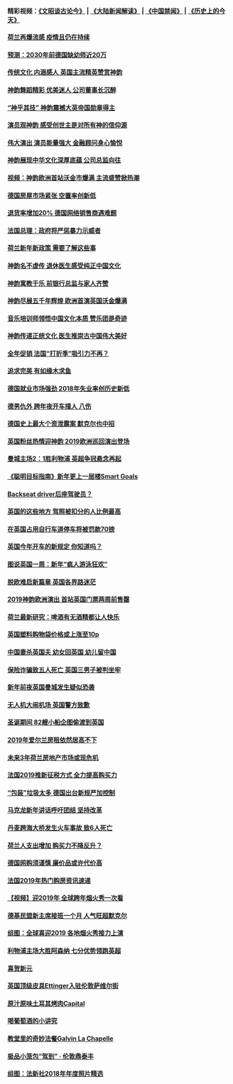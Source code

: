 #### 精彩视频：[《文昭谈古论今》](https://github.com/gfw-breaker/wenzhao/blob/master/README.md?t=01110330) | [《大陆新闻解读》](https://github.com/gfw-breaker/ntdtv-comedy/blob/master/README.md?t=01110330) | [《中国禁闻》](https://github.com/gfw-breaker/ntdtv-news/blob/master/README.md?t=01110330) | [《历史上的今天》](https://github.com/gfw-breaker/today-in-history/blob/master/README.md?t=01110330) 

#### [荷兰再爆流感 疫情且仍在持续](../pages/nsc974/n10965996.md?t=01110330) 

#### [预测：2030年前德国缺幼师近20万](../pages/nsc974/n10965934.md?t=01110330) 

#### [传统文化 内涵感人 英国主流精英赞赏神韵](../pages/nsc974/n10965374.md?t=01110330) 

#### [神韵舞蹈精彩 优美迷人 公司董事长沉醉](../pages/nsc974/n10965237.md?t=01110330) 

#### [“神乎其技” 神韵震撼大英帝国勋章得主](../pages/nsc974/n10964718.md?t=01110330) 

#### [演员观神韵 感受创世主是对所有神的信仰源](../pages/nsc974/n10964931.md?t=01110330) 

#### [伟大演出 演员能量强大 金融顾问身心愉悦](../pages/nsc974/n10964616.md?t=01110330) 

#### [神韵展现中华文化深厚底蕴 公司总监向往](../pages/nsc974/n10964581.md?t=01110330) 

#### [视频：神韵欧洲首站沃金市爆满 主流盛赞掀热潮](../pages/nsc974/n10964483.md?t=01110330) 

#### [德国房屋市场紧张 空置率创新低](../pages/nsc974/n10964397.md?t=01110330) 

#### [退货率增加20% 德国网络销售商遇难题](../pages/nsc974/n10964456.md?t=01110330) 

#### [法国总理：政府将严惩暴力示威者](../pages/nsc974/n10963993.md?t=01110330) 

#### [荷兰新年新政策 需要了解这些事](../pages/nsc974/n10963965.md?t=01110330) 

#### [神韵名不虚传 退休医生感受纯正中国文化](../pages/nsc974/n10962905.md?t=01110330) 

#### [神韵寓教于乐 前银行总监与家人齐赞](../pages/nsc974/n10962993.md?t=01110330) 

#### [神韵尽展五千年辉煌 欧洲首演英国沃金爆满](../pages/nsc974/n10962683.md?t=01110330) 

#### [音乐培训师领悟中国文化本质 赞乐团是奇迹](../pages/nsc974/n10962443.md?t=01110330) 

#### [神韵传递正统文化 医生推崇古中国伟大美好](../pages/nsc974/n10962397.md?t=01110330) 

#### [全年促销 法国“打折季”吸引力不再？](../pages/nsc974/n10961553.md?t=01110330) 

#### [追求完美 有如缘木求鱼](../pages/nsc974/n10962255.md?t=01110330) 

#### [德国就业市场强劲 2018年失业率创历史新低](../pages/nsc974/n10961491.md?t=01110330) 

#### [德男仇外 跨年夜开车撞人 八伤](../pages/nsc974/n10961367.md?t=01110330) 

#### [德国史上最大个资泄露案 默克尔也中招](../pages/nsc974/n10960100.md?t=01110330) 

#### [英国粉丝热情迎神韵 2019欧洲巡回演出登场](../pages/nsc974/n10958683.md?t=01110330) 

#### [曼城主场2：1胜利物浦 英超争冠悬念再起](../pages/nsc974/n10954843.md?t=01110330) 

#### [《聪明目标指南》新年更上一层楼Smart Goals](../pages/nsc974/n10954583.md?t=01110330) 

#### [Backseat driver后座驾驶员？](../pages/nsc974/n10954192.md?t=01110330) 

#### [英国的这些地方 驾照被扣分的人比例最高](../pages/nsc974/n10954152.md?t=01110330) 

#### [在英国占用自行车道停车将被罚款70镑](../pages/nsc974/n10954142.md?t=01110330) 

#### [英国今年开车的新规定 你知道吗？](../pages/nsc974/n10953267.md?t=01110330) 

#### [图说英国一周：新年“疯人游泳狂欢”](../pages/nsc974/n10953234.md?t=01110330) 

#### [脱欧难启新篇章 英国各界路迷茫](../pages/nsc974/n10951727.md?t=01110330) 

#### [2019神韵欧洲演出 首站英国门票两周前售罄](../pages/nsc974/n10951678.md?t=01110330) 

#### [荷兰最新研究：啤酒有无酒精都让人快乐](../pages/nsc974/n10950834.md?t=01110330) 

#### [英国塑料购物袋价格或上涨至10p](../pages/nsc974/n10951770.md?t=01110330) 

#### [中国妻杀英国夫 幼女回英国 幼儿留中国](../pages/nsc974/n10951754.md?t=01110330) 

#### [保险诈骗致五人死亡 英国三男子被判坐牢](../pages/nsc974/n10951747.md?t=01110330) 

#### [新年前夜英国曼城发生疑似恐袭](../pages/nsc974/n10951741.md?t=01110330) 

#### [无人机大闹机场 英国警方致歉](../pages/nsc974/n10951733.md?t=01110330) 

#### [圣诞期间 82艘小船企图偷渡到英国](../pages/nsc974/n10951711.md?t=01110330) 

#### [2019年爱尔兰房租依然居高不下](../pages/nsc974/n10950906.md?t=01110330) 

#### [未来3年荷兰房地产市场或现危机](../pages/nsc974/n10950888.md?t=01110330) 

#### [法国2019推新征税方式 全力提高购买力](../pages/nsc974/n10946987.md?t=01110330) 

#### [“包装”垃圾太多 德国出台新规严加控制](../pages/nsc974/n10948358.md?t=01110330) 

#### [马克龙新年讲话呼吁团结 坚持改革](../pages/nsc974/n10947012.md?t=01110330) 

#### [丹麦跨海大桥发生火车事故 致6人死亡](../pages/nsc974/n10948353.md?t=01110330) 

#### [荷兰人支出增加 购买力不降反升？](../pages/nsc974/n10948390.md?t=01110330) 

#### [德国网购须谨慎 廉价品或许代价高](../pages/nsc974/n10948233.md?t=01110330) 

#### [法国2019年热门购房资讯速递](../pages/nsc974/n10947033.md?t=01110330) 

#### [【视频】迎2019年 全球跨年烟火秀一次看](../pages/nsc974/n10946627.md?t=01110330) 

#### [德基民盟新主席接班一个月 人气旺超默克尔](../pages/nsc974/n10946634.md?t=01110330) 

#### [组图：全球喜迎2019 各地烟火秀接力上演](../pages/nsc974/n10945584.md?t=01110330) 

#### [利物浦主场大胜阿森纳 七分优势领跑英超](../pages/nsc974/n10945421.md?t=01110330) 

#### [喜贺新元](../pages/nsc974/n10936605.md?t=01110330) 

#### [英国顶级皮具Ettinger入驻伦敦萨维尔街](../pages/nsc974/n10936595.md?t=01110330) 

#### [原汁原味土耳其烤肉Capital](../pages/nsc974/n10936573.md?t=01110330) 

#### [喝葡萄酒的小讲究](../pages/nsc974/n10936535.md?t=01110330) 

#### [教堂里的奇妙法餐Galvin La Chapelle](../pages/nsc974/n10935913.md?t=01110330) 

#### [极品小笼包“驾到” · 伦敦鼎泰丰](../pages/nsc974/n10935791.md?t=01110330) 

#### [组图：法新社2018年年度照片精选](../pages/nsc974/n10935213.md?t=01110330) 

